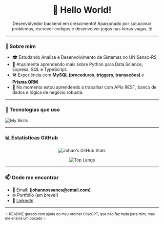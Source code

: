 <h1 align="center">👋 Hello World!</h1>
<p align="center">Desenvolvedor backend em crescimento! Apaixonado por solucionar problemas, escrever codigos e desenvolver jogos nas horas vagas. 🤓</p>

---

### 🚀 Sobre mim

- 🎓 Estudando Analise e Desenvolvimento de Sistemas no UNISenac-RS
- 🧠 Atualmente aprendendo mais sobre  Python para Data Science, Express, SQL e TypeScript.
- 🛠️ Experiência com **MySQL (procedures, triggers, transações)** e **Prisma ORM**
- 💬 No momento estou aprendendo a trabalhar com APIs REST, banco de dados e lógica de negócio robusta. 

---

### 🧰 Tecnologias que uso

![My Skills](https://skillicons.dev/icons?i=js,ts,nodejs,express,react,html,css,mysql,python,git,linux)

---

### 📊 Estatísticas GitHub

<div align="center">

![Johan's GitHub Stats](https://github-readme-stats.vercel.app/api?username=johannossanes&show_icons=true&theme=radical)

![Top Langs](https://github-readme-stats.vercel.app/api/top-langs/?username=johannossanes&layout=compact&theme=radical)

</div>

---

### 📫 Onde me encontrar

- 📧 Email: **[johannossanes@email.com]**
- 🌐 Portfólio (em breve!)
- 💼 [LinkedIn](https://www.linkedin.com/in/seu-perfil)

---

<sub>✨ README gerado com ajuda do meu brother ChatGPT, que não faz nada para mim, mas me ensina um bocado ✨</sub>


<!--
**johannossanes/johannossanes** is a ✨ _special_ ✨ repository because its `README.md` (this file) appears on your GitHub profile.

Here are some ideas to get you started:

- 🔭 I’m currently working on ...
- 🌱 I’m currently learning ...
- 👯 I’m looking to collaborate on ...
- 🤔 I’m looking for help with ...
- 💬 Ask me about ...
- 📫 How to reach me: ...
- 😄 Pronouns: ...
- ⚡ Fun fact: ...
-->
